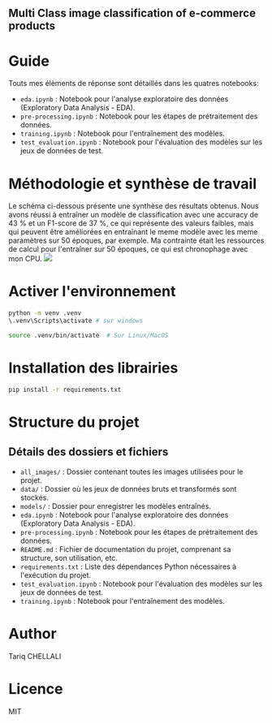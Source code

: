 ## Multi Class image classification of e-commerce products


# Guide

Touts mes élèments de réponse sont détaillés dans les quatres notebooks:


- `eda.ipynb` : Notebook pour l'analyse exploratoire des données (Exploratory Data Analysis - EDA).
- `pre-processing.ipynb` : Notebook pour les étapes de prétraitement des données.
- `training.ipynb` : Notebook pour l'entraînement des modèles.
- `test_evaluation.ipynb` : Notebook pour l'évaluation des modèles sur les jeux de données de test.


# Méthodologie et synthèse de travail

Le schéma ci-dessous présente une synthèse des résultats obtenus. Nous avons réussi à entraîner un modèle de classification avec une accuracy de 43 % et un F1-score de 37 %, ce qui représente des valeurs faibles, mais qui peuvent être améliorées en entraînant le meme modèle avec les meme paramètres sur 50 époques, par exemple. Ma contrainte était les ressources de calcul pour l'entraîner sur 50 époques, ce qui est chronophage avec mon CPU.
<img src="img\Synthèse.png" />

# Activer l'environnement

```bash
python -m venv .venv
\.venv\Scripts\activate # sur windows
```

```bash
source .venv/bin/activate  # Sur Linux/MacOS
```

# Installation des librairies

```bash
pip install -r requirements.txt
```

# Structure du projet

## Détails des dossiers et fichiers

- `all_images/` : Dossier contenant toutes les images utilisées pour le projet.
- `data/` : Dossier où les jeux de données bruts et transformés sont stockés.
- `models/` : Dossier pour enregistrer les modèles entraînés.
- `eda.ipynb` : Notebook pour l'analyse exploratoire des données (Exploratory Data Analysis - EDA).
- `pre-processing.ipynb` : Notebook pour les étapes de prétraitement des données.
- `README.md` : Fichier de documentation du projet, comprenant sa structure, son utilisation, etc.
- `requirements.txt` : Liste des dépendances Python nécessaires à l'exécution du projet.
- `test_evaluation.ipynb` : Notebook pour l'évaluation des modèles sur les jeux de données de test.
- `training.ipynb` : Notebook pour l'entraînement des modèles.


# Author

Tariq CHELLALI

# Licence 

MIT
